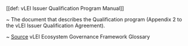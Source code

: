 [[def: vLEI Issuer Qualification Program Manual]]

~ The document that describes the Qualification program (Appendix 2 to the vLEI Issuer Qualification Agreement).

~ [Source](https://www.gleif.org/vlei/introducing-the-vlei-ecosystem-governance-framework/2023-12-15_vlei-egf-v2.0-glossary_v1.3_final.pdf) vLEI Ecosystem Governance Framework Glossary